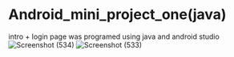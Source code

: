# Android_mini_project_one(java)
intro + login page
was programed using java and android studio
![Screenshot (534)](https://user-images.githubusercontent.com/92693629/232863628-ac7e6a41-ad58-46db-8f71-627dfea6a944.png)
![Screenshot (533)](https://user-images.githubusercontent.com/92693629/232863636-a439c5af-30cf-49f0-8059-892d26c83f1a.png)
